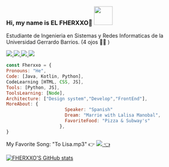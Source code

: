 ### Hi, my name is EL FHERXXO👋 <img src="https://media.giphy.com/media/KI4A9D7lsDuJiNfWt3/giphy.gif" width="50">

Estudiante de Ingenieria en Sistemas y Redes Informaticas de la Universidad Gerrardo Barrios.
(4 ojos 👀👀 )


<a class="aling items center" target="_blank" href="https://https://www.twitter.com/Fheid_x_x"><img src="https://img.shields.io/badge/twitter-%231DA1F2.svg?&style=for-the-badge&logo=twitter&logoColor=white" />
<a target="_blank" href="https://www.instagram.com/feid_x.x/"><img src="https://img.shields.io/badge/instagram-%23dc2743.svg?&style=for-the-badge&logo=instagram&logoColor=white" />
 <a target="_blank" href="mailto:ferandre1718.frg@gmail.com?subject=Mensaje%20de%20Github%20aquí"><img src="https://img.shields.io/badge/gmail-%23D14836.svg?&style=for-the-badge&logo=gmail&logoColor=white" />
  <a class="aling items center" target="_blank" href="https://www.linkedin.com/in/fernando-gonz%C3%A1lez-05b297232/"><img src="https://img.shields.io/badge/linkedin-%231DA1F2.svg?&style=for-the-badge&logo=linkedin&logoColor=white" />
  
  ```javascript
const Fherxxo = {
  Pronouns: "He", 
  Code: [Java, Kotlin, Python],
  CodeLearning [HTML, CSS, JS],
  Tools: [Python, JS],
  ToolsLearning: [Node],
  Architecture: ["Design system","Develop","FrontEnd"],
  MoreAbout: {
                        Speaker: "Spanish"
                        Dream: "Marrie with Lalisa Manobal",
                        FavoriteFood: "Pizza & Subway's"
                      },
  }
```
  My Favorite Song: "To Lisa.mp3" 👉 <a class="aling items center" target="_blank" href="https://open.spotify.com/album/4d2TBM8CkLdbZ8zihhs87t?si=u9nK-p5TRXibM1TfEEgpyQ"><img src="https://img.shields.io/badge/spotify-%17F800.svg?&style=for-the-badge&logo=spotify&logoColor=white" /> 👈
   
   ![FHERXXO'S GitHub stats](https://github-readme-stats.vercel.app/api?username=Fernando1809&show_icons=true&theme=tokyonight)


<!--
**Fernando1809/Fernando1809** is a ✨ _special_ ✨ repository because its `README.md` (this file) appears on your GitHub profile.

Here are some ideas to get you started:

- 🔭 I’m currently working on ...
- 🌱 I’m currently learning ...
- 👯 I’m looking to collaborate on ...
- 🤔 I’m looking for help with ...
- 💬 Ask me about ...
- 📫 How to reach me: ...
- 😄 Pronouns: ...
- ⚡ Fun fact: ...
-->
